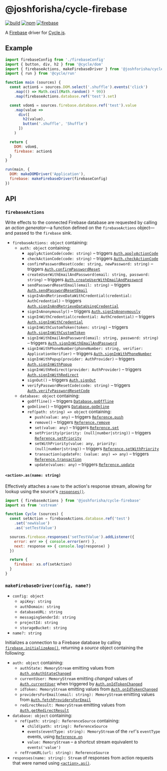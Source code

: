 # @joshforisha/cycle-firebase

[![build](https://img.shields.io/travis/joshforisha/cycle-firebase.svg)](https://travis-ci.org/joshforisha/cycle-firebase)
[![npm](https://img.shields.io/npm/v/@joshforisha/cycle-firebase.svg)](https://www.npmjs.com/package/@joshforisha/cycle-firebase)
[![firebase](https://img.shields.io/badge/firebase-v4-ba8baf.svg)](https://github.com/firebase/firebase-js-sdk/releases/tag/v4)

A [Firebase](https://firebase.google.com/) driver for [Cycle.js](http://cycle.js.org).

## Example

```js
import firebaseConfig from './firebaseConfig'
import { button, div, h2 } from '@cycle/dom'
import { firebaseActions, makeFirebaseDriver } from '@joshforisha/cycle-firebase'
import { run } from '@cycle/run'

function main (sources) {
  const action$ = sources.DOM.select('.shuffle').events('click')
    .map(() => Math.ceil(Math.random() * 99))
    .map(firebaseActions.database.ref('test').set)

  const vdom$ = sources.firebase.database.ref('test').value
    .map(value =>
      div([
        h2(value),
        button('.shuffle', 'Shuffle')
      ])
    )

  return {
    DOM: vdom$,
    firebase: action$
  }
}

run(main, {
  DOM: makeDOMDriver('Application'),
  firebase: makeFirebaseDriver(firebaseConfig)
})
```

## API

### <a id="firebaseActions"></a> `firebaseActions`

Write effects to the connected Firebase database are requested by calling an _action generator_&mdash;a function defined on the `firebaseActions` object&mdash;and passed to the `firebase` sink.

* `firebaseActions: object` containing:
  * `auth: object` containing:
    * <a id="firebaseActions.auth.applyActionCode"></a> `applyActionCode(code: string)` – triggers [`Auth.applyActionCode`](https://firebase.google.com/docs/reference/js/firebase.auth.Auth#applyActionCode)
    * <a id="firebaseActions.auth.checkActionCode"></a> `checkActionCode(code: string)` – triggers [`Auth.checkActionCode`](https://firebase.google.com/docs/reference/js/firebase.auth.Auth#checkActionCode)
    * <a id="firebaseActions.auth.confirmPasswordReset"></a> `confirmPasswordReset(code: string, newPassword: string)` – triggers [`Auth.confirmPasswordReset`](https://firebase.google.com/docs/reference/js/firebase.auth.Auth#confirmPasswordReset)
    * <a id="firebaseActions.auth.createUserWithEmailAndPassword"></a> `createUserWithEmailAndPassword(email: string, password: string)` – triggers [`Auth.createUserWithEmailAndPassword`](https://firebase.google.com/docs/reference/js/firebase.auth.Auth#createUserWithEmailAndPassword)
    * <a id="firebaseActions.auth.sendPasswordResetEmail"></a> `sendPasswordResetEmail(email: string)` – triggers [`Auth.sendPasswordResetEmail`](https://firebase.google.com/docs/reference/js/firebase.auth.Auth#sendPasswordResetEmail)
    * <a id="firebaseActions.auth.signAndRetrieveDataUsingCredential"></a> `signInAndRetrieveDataWithCredential(credential: AuthCredential)` – triggers [`Auth.signInAndRetrieveDataUsingCredential`](https://firebase.google.com/docs/reference/js/firebase.auth.Auth#signInAndRetrieveDataUsingCredential)
    * <a id="firebaseActions.auth.signInAnonymously"></a> `signInAnonymously()` – triggers [`Auth.signInAnonymously`](https://firebase.google.com/docs/reference/js/firebase.auth.Auth#signInAnonymously)
    * <a id="firebaseActions.auth.signInWithCredential"></a> `signInWithCredential(credential: AuthCredential)` – triggers [`Auth.signInWithCredential`](https://firebase.google.com/docs/reference/js/firebase.auth.Auth#signInWithCredential)
    * <a id="firebaseActions.auth.signInWithCustomToken"></a> `signInWithCustomToken(token: string)` – triggers [`Auth.signInWithCustomToken`](https://firebase.google.com/docs/reference/js/firebase.auth.Auth#signInWithCustomToken)
    * <a id="firebaseActions.auth.signInWithEmailAndPassword"></a> `signInWithEmailAndPassword(email: string, password: string)` – triggers [`Auth.signInWithEmailAndPassword`](https://firebase.google.com/docs/reference/js/firebase.auth.Auth#signInWithEmailAndPassword)
    * <a id="firebaseActions.auth.signInWithPhoneNumber"></a> `signInWithPhoneNumber(phoneNumber: string, verifier: ApplicationVerifier)` – triggers [`Auth.signInWithPhoneNumber`](https://firebase.google.com/docs/reference/js/firebase.auth.Auth#signInWithPhoneNumber)
    * <a id="firebaseActions.auth.signInWithPopup"></a> `signInWithPopup(provider: AuthProvider)` – triggers [`Auth.signInWithPopup`](https://firebase.google.com/docs/reference/js/firebase.auth.Auth#signInWithPopup)
    * <a id="firebaseActions.auth.signInWithRedirect"></a> `signInWithRedirect(provider: AuthProvider)` – triggers [`Auth.signInWithRedirect`](https://firebase.google.com/docs/reference/js/firebase.auth.Auth#signInWithRedirect)
    * <a id="firebaseActions.auth.signOut"></a> `signOut()` – triggers [`Auth.signOut`](https://firebase.google.com/docs/reference/js/firebase.auth.Auth#signOut)
    * <a id="firebaseActions.auth.verifyPasswordResetCode"></a> `verifyPasswordResetCode(code: string)` – triggers [`Auth.verifyPasswordResetCode`](https://firebase.google.com/docs/reference/js/firebase.auth.Auth#verifyPasswordResetCode)
  * `database: object` containing:
    * <a id="firebaseActions.database.goOffline"></a> `goOffline()` – triggers [`Database.goOffline`](https://firebase.google.com/docs/reference/js/firebase.database.Database#goOffline)
    * <a id="firebaseActions.database.goOnline"></a> `goOnline()` – triggers [`Database.goOnline`](https://firebase.google.com/docs/reference/js/firebase.database.Database#goOnline)
    * `ref(path: string) => object` containing:
      * <a id="firebaseActions.database.ref.push"></a> `push(value: any)` – triggers [`Reference.push`](https://firebase.google.com/docs/reference/js/firebase.database.Reference#push)
      * <a id="firebaseActions.database.ref.remove"></a> `remove()` – triggers [`Reference.remove`](https://firebase.google.com/docs/reference/js/firebase.database.Reference#remove)
      * <a id="firebaseActions.database.ref.set"></a> `set(value: any)` – triggers [`Reference.set`](https://firebase.google.com/docs/reference/js/firebase.database.Reference#set)
      * <a id="firebaseActions.database.ref.setPriority"></a> `setPriority(priority: (null|number|string))` – triggers [`Reference.setPriority`](https://firebase.google.com/docs/reference/js/firebase.database.Reference#setPriority)
      * <a id="firebaseActions.database.ref.setWithPriority"></a> `setWithPriority(value: any, priority: (null|number|string))` – triggers [`Reference.setWithPriority`](https://firebase.google.com/docs/reference/js/firebase.database.Reference#setWithPriority)
      * <a id="firebaseActions.database.ref.transaction"></a> `transaction(updateFn: (value: any) => any)` – triggers [`Reference.transaction`](https://firebase.google.com/docs/reference/js/firebase.database.Reference#transaction)
      * <a id="firebaseActions.database.ref.update"></a> `update(values: any)` – triggers [`Reference.update`](https://firebase.google.com/docs/reference/js/firebase.database.Reference#update)

#### <a id="firebaseAction-as"></a> `<action>.as(name: string)`

Effectively attaches a `name` to the action's response stream, allowing for lookup using the source's [`responses()`](#source.responses).

```js
import { firebaseActions } from '@joshforisha/cycle-firebase'
import xs from 'xstream'

function Cycle (sources) {
  const setAction = firebaseActions.database.ref('test')
    .set('newValue')
    .as('setTestValue')

  sources.firebase.responses('setTestValue').addListener({
    error: err => { console.error(err) },
    next: response => { console.log(response) }
  })

  return {
    firebase: xs.of(setAction)
  }
}
```

### <a id="makeFirebaseDriver"></a> `makeFirebaseDriver(config, name?)`

* `config: object`
  * `apiKey: string`
  * `authDomain: string`
  * `databaseURL: string`
  * `messagingSenderId: string`
  * `projectId: string`
  * `storageBucket: string`
* `name?: string`

Initializes a connection to a Firebase database by calling [`firebase.initializeApp()`](https://firebase.google.com/docs/reference/js/firebase#.initializeApp), returning a _source_ object containing the following:

* `auth: object` containing:
  * <a id="source.auth.authState"></a> `authState: MemoryStream` emitting values from [`Auth.onAuthStateChanged`](https://firebase.google.com/docs/reference/js/firebase.auth.Auth#onAuthStateChanged)
  * <a id="source.auth.currentUser"></a> `currentUser: MemoryStream` emitting _changed_ values of [`Auth.currentUser`](https://firebase.google.com/docs/reference/js/firebase.auth.Auth#currentUser) when triggered by [`Auth.onIdTokenChanged`](https://firebase.google.com/docs/reference/js/firebase.auth.Auth#onIdTokenChanged)
  * <a id="source.auth.idToken"></a> `idToken: MemoryStream` emitting values from [`Auth.onIdTokenChanged`](https://firebase.google.com/docs/reference/js/firebase.auth.Auth#onIdTokenChanged)
  * <a id="source.auth.providersForEmail"></a> `providersForEmail(email: string): MemoryStream` emitting values from [`Auth.fetchProvidersForEmail`](https://firebase.google.com/docs/reference/js/firebase.auth.Auth#fetchProvidersForEmail)
  * <a id="source.auth.redirectResult"></a> `redirectResult: MemoryStream` emitting values from [`Auth.getRedirectResult`](https://firebase.google.com/docs/reference/js/firebase.auth.Auth#getRedirectResult)
* `database: object` containing:
  * <a id="source.database.ref"></a> `ref(path: string): ReferenceSource` containing:
    * <a id="source.database.ref.child"></a> `child(path: string): ReferenceSource`
    * <a id="source.database.ref.events"></a> `events(eventType: string): MemoryStream` of the `ref`'s `eventType` events, using [`Reference.on`](https://firebase.google.com/docs/reference/js/firebase.database.Reference#on)
    * <a id="source.database.ref.value"></a> `value: MemoryStream` – a shortcut stream equivalent to `events('value')`
  * <a id="source.database.refFromURL"></a> `refFromURL(url: string): ReferenceSource`
* <a id="source.responses"></a> `responses(name: string): Stream` of responses from action requests that were named using [`<action>.as()`](#firebaseAction-as).
